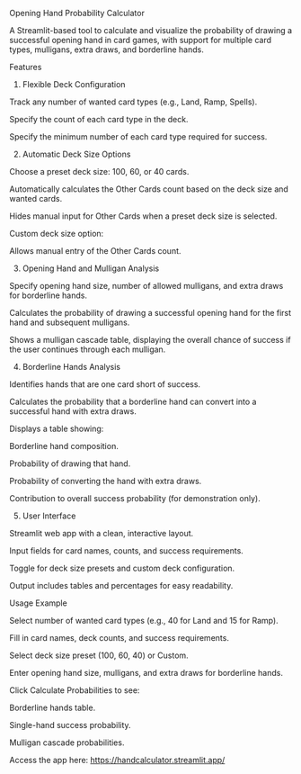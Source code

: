 Opening Hand Probability Calculator

A Streamlit-based tool to calculate and visualize the probability of drawing a successful opening hand in card games, with support for multiple card types, mulligans, extra draws, and borderline hands.

Features
1. Flexible Deck Configuration

Track any number of wanted card types (e.g., Land, Ramp, Spells).

Specify the count of each card type in the deck.

Specify the minimum number of each card type required for success.

2. Automatic Deck Size Options

Choose a preset deck size: 100, 60, or 40 cards.

Automatically calculates the Other Cards count based on the deck size and wanted cards.

Hides manual input for Other Cards when a preset deck size is selected.

Custom deck size option:

Allows manual entry of the Other Cards count.

3. Opening Hand and Mulligan Analysis

Specify opening hand size, number of allowed mulligans, and extra draws for borderline hands.

Calculates the probability of drawing a successful opening hand for the first hand and subsequent mulligans.

Shows a mulligan cascade table, displaying the overall chance of success if the user continues through each mulligan.

4. Borderline Hands Analysis

Identifies hands that are one card short of success.

Calculates the probability that a borderline hand can convert into a successful hand with extra draws.

Displays a table showing:

Borderline hand composition.

Probability of drawing that hand.

Probability of converting the hand with extra draws.

Contribution to overall success probability (for demonstration only).

5. User Interface

Streamlit web app with a clean, interactive layout.

Input fields for card names, counts, and success requirements.

Toggle for deck size presets and custom deck configuration.

Output includes tables and percentages for easy readability.

Usage Example

Select number of wanted card types (e.g., 40 for Land and 15 for Ramp).

Fill in card names, deck counts, and success requirements.

Select deck size preset (100, 60, 40) or Custom.

Enter opening hand size, mulligans, and extra draws for borderline hands.

Click Calculate Probabilities to see:

Borderline hands table.

Single-hand success probability.

Mulligan cascade probabilities.

Access the app here: https://handcalculator.streamlit.app/
